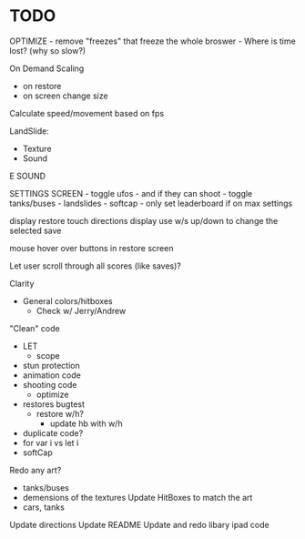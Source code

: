 # TODO

OPTIMIZE
    - remove "freezes" that freeze the whole broswer
    - Where is time lost? (why so slow?)

On Demand Scaling
- on restore
- on screen change size

Calculate speed/movement based on fps

LandSlide:
- Texture
- Sound

E SOUND
    
SETTINGS SCREEN
    - toggle ufos
        - and if they can shoot
    - toggle tanks/buses
    - landslides
    - softcap
    - only set leaderboard if on max settings

display restore touch directions
display use w/s up/down to change the selected save

mouse hover over buttons in restore screen

Let user scroll through all scores (like saves)?

Clarity
- General colors/hitboxes
    - Check w/ Jerry/Andrew

"Clean" code
- LET
    - scope
- stun protection
- animation code
- shooting code
    - optimize
- restores bugtest
    - restore w/h?
        - update hb with w/h
- duplicate code?
- for var i vs let i
- softCap

Redo any art?
- tanks/buses
- demensions of the textures
Update HitBoxes to match the art
- cars, tanks

Update directions
Update README
Update and redo libary ipad code